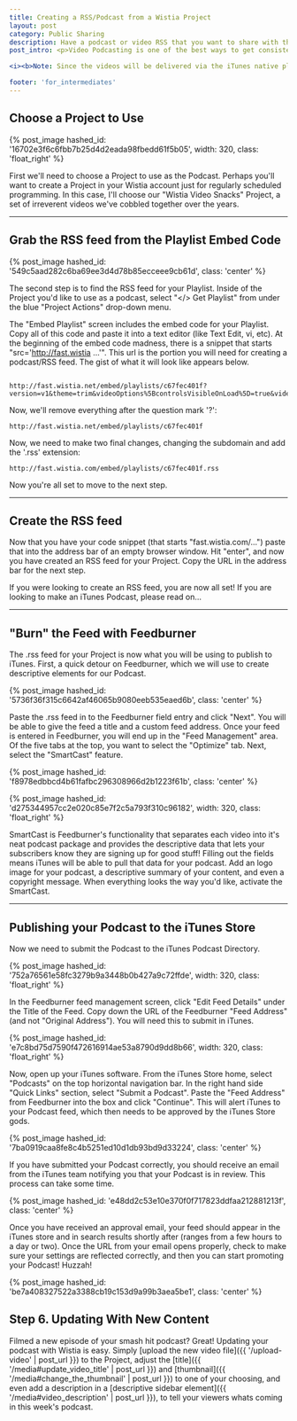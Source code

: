 ```yaml
---
title: Creating a RSS/Podcast from a Wistia Project
layout: post
category: Public Sharing
description: Have a podcast or video RSS that you want to share with the world? You can easily set this up with a few steps using Wistia Playlists.
post_intro: <p>Video Podcasting is one of the best ways to get consistently scheduled content out to your viewers.  iTunes has made finding and subscribing to video podcasts easy.  With Wistia's Project and Playlist functionality, you can create an RSS feed that will automatically update with the Video Title, Content, Thumbnail, and Description of each new video you add to the Project.</p><p>In this tutorial, we'll see how to use Wistia's Playlist functionality to an RSS feed and setup an iTunes podcast.</p>

<i><b>Note: Since the videos will be delivered via the iTunes native player, analytics will not accrue for Wistia videos that are watched via a podcast.</b></i>

footer: 'for_intermediates'
---
```


## Choose a Project to Use

{% post_image hashed_id: '16702e3f6c6fbb7b25d4d2eada98fbedd61f5b05', width: 320, class: 'float_right' %}

First we'll need to choose a Project to use as the Podcast.  Perhaps you'll want to create a Project in your Wistia account just for regularly scheduled programming.  In this case, I'll choose our "Wistia Video Snacks" Project, a set of irreverent videos we've cobbled together over the years.

----

## Grab the RSS feed from the Playlist Embed Code

{% post_image hashed_id: '549c5aad282c6ba69ee3d4d78b85ecceee9cb61d', class: 'center' %}

The second step is to find the RSS feed for your Playlist.  Inside of the Project you'd like to use as a podcast, select "</> Get Playlist" from under the blue "Project Actions" drop-down menu.

The "Embed Playlist" screen includes the embed code for your Playlist.  Copy all of this code and paste it into a text editor (like Text Edit, vi, etc).  At the beginning of the embed code madness, there is a snippet that starts "src='http://fast.wistia ...'".  This url is the portion you will need for creating a podcast/RSS feed. The gist of what it will look like appears below.

<pre><code class="language-markup">
http://fast.wistia.net/embed/playlists/c67fec401f?version=v1&theme=trim&videoOptions%5BcontrolsVisibleOnLoad%5D=true&videoOptions%5BautoPlay%5D=true&videoOptions%5BvideoWidth%5D=640&videoOptions%5BvideoHeight%5D=360&media_0_0%5BautoPlay%5D=false
</code></pre>

Now, we'll remove everything after the question mark '?':

<pre><code class="language-markup">http://fast.wistia.net/embed/playlists/c67fec401f</code></pre>

Now, we need to make two final changes, changing the subdomain and add the '.rss' extension:

<pre><code class="language-markup">http://fast.wistia.com/embed/playlists/c67fec401f.rss</code></pre>

Now you're all set to move to the next step.

----

## Create the RSS feed

Now that you have your code snippet (that starts "fast.wistia.com/...") paste that into the address bar of an empty browser window. Hit "enter", and now you have created an RSS feed for your Project.  Copy the URL in the address bar for the next step. 

If you were looking to create an RSS feed, you are now all set! If you are looking to make an iTunes Podcast, please read on...

----

## "Burn" the Feed with Feedburner

The .rss feed for your Project is now what you will be using to publish to iTunes.  First, a quick detour on Feedburner, which we will use to create descriptive elements for our Podcast.

{% post_image hashed_id: '5736f36f315c6642af46065b9080eeb535eaed6b', class: 'center' %}

Paste the .rss feed in to the Feedburner field entry and click "Next".  You will be able to give the feed a title and a custom feed address.  Once your feed is entered in Feedburner, you will end up in the "Feed Management" area.  Of the five tabs at the top, you want to select the "Optimize" tab.  Next, select the "SmartCast" feature. 

{% post_image hashed_id: 'f8978edbbcd4b61fafbc296308966d2b1223f61b', class: 'center' %}

{% post_image hashed_id: 'd275344957cc2e020c85e7f2c5a793f310c96182', width: 320, class: 'float_right' %}

SmartCast is Feedburner's functionality that separates each video into it's neat podcast package and provides the descriptive data that lets your subscribers know they are signing up for good stuff! Filling out the fields means iTunes will be able to pull that data for your podcast.  Add an logo image for your podcast, a descriptive summary of your content, and even a copyright message.  When everything looks the way you'd like, activate the SmartCast.

----

## Publishing your Podcast to the iTunes Store

Now we need to submit the Podcast to the iTunes Podcast Directory.

{% post_image hashed_id: '752a76561e58fc3279b9a3448b0b427a9c72ffde', width: 320, class: 'float_right' %}

In the Feedburner feed management screen, click "Edit Feed Details" under the Title of the Feed.  Copy down the URL of the Feedburner "Feed Address" (and not "Original Address").  You will need this to submit in iTunes.

{% post_image hashed_id: 'e7c8bd75d7590f472616914ae53a8790d9dd8b66', width: 320, class: 'float_right' %}

Now, open up your iTunes software.  From the iTunes Store home, select "Podcasts" on the top horizontal navigation bar.  In the right hand side "Quick Links" section, select "Submit a Podcast".  Paste the "Feed Address" from Feedburner into the box and click "Continue".  This will alert iTunes to your Podcast feed, which then needs to be approved by the iTunes Store gods.

{% post_image hashed_id: '7ba0919caa8fe8c4b5251ed10d1db93bd9d33224', class: 'center' %}

If you have submitted your Podcast correctly, you should receive an email from the iTunes team notifying you that your Podcast is in review.  This process can take some time.

{% post_image hashed_id: 'e48dd2c53e10e370f0f717823ddfaa212881213f', class: 'center' %}

Once you have received an approval email, your feed should appear in the iTunes store and in search results shortly after (ranges from a few hours to a day or two).  Once the URL from your email opens properly, check to make sure your settings are reflected correctly, and then you can start promoting your Podcast! Huzzah!

{% post_image hashed_id: 'be7a408327522a3388cb19c153d9a99b3aea5be1', class: 'center' %}

## Step 6. Updating With New Content

Filmed a new episode of your smash hit podcast?  Great!  Updating your podcast with Wistia is easy.  Simply [upload the new video file]({{ '/upload-video' | post_url }}) to the Project, adjust the [title]({{ '/media#update_video_title' | post_url }}) and [thumbnail]({{ '/media#change_the_thumbnail' | post_url }}) to one of your choosing, and even add a description in a [descriptive sidebar element]({{ '/media#video_description' | post_url }}), to tell your viewers whats coming in this week's podcast.

